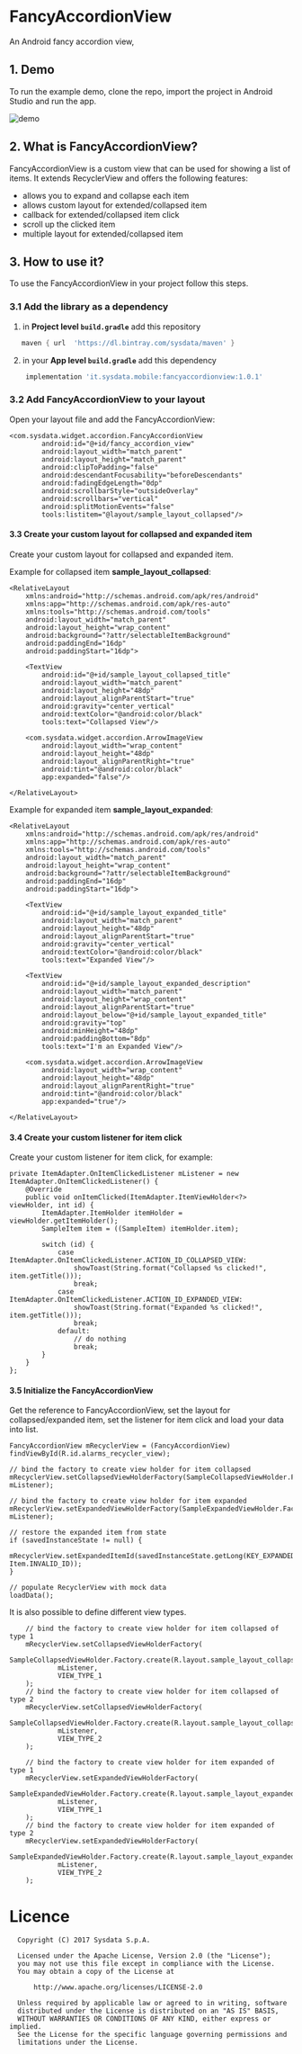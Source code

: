 # FancyAccordionView
An Android fancy accordion view,

## 1. Demo
To run the example demo, clone the repo, import the project in Android Studio and run the app.

![demo](FancyAccordionView_demo_viewType.gif)

## 2. What is FancyAccordionView?
FancyAccordionView is a custom view that can be used for showing a list of items. It extends RecyclerView and offers the following features:
* allows you to expand and collapse each item
* allows custom layout for extended/collapsed item
* callback for extended/collapsed item click
* scroll up the clicked item
* multiple layout for extended/collapsed item

## 3. How to use it?
To use the FancyAccordionView in your project follow this steps.

### 3.1 Add the library as a dependency
1. in **Project level `build.gradle`** add this repository
```gradle
   maven { url  'https://dl.bintray.com/sysdata/maven' }
```
2. in your **App level `build.gradle`** add this dependency
```gradle
    implementation 'it.sysdata.mobile:fancyaccordionview:1.0.1'
```

### 3.2 Add FancyAccordionView to your layout 
Open your layout file and add the FancyAccordionView:

    <com.sysdata.widget.accordion.FancyAccordionView
            android:id="@+id/fancy_accordion_view"
            android:layout_width="match_parent"
            android:layout_height="match_parent"
            android:clipToPadding="false"
            android:descendantFocusability="beforeDescendants"
            android:fadingEdgeLength="0dp"
            android:scrollbarStyle="outsideOverlay"
            android:scrollbars="vertical"
            android:splitMotionEvents="false"
            tools:listitem="@layout/sample_layout_collapsed"/>
#### 3.3 Create your custom layout for collapsed and expanded item
Create your custom layout for collapsed and expanded item.

Example for collapsed item **sample_layout_collapsed**:

    <RelativeLayout
        xmlns:android="http://schemas.android.com/apk/res/android"
        xmlns:app="http://schemas.android.com/apk/res-auto"
        xmlns:tools="http://schemas.android.com/tools"
        android:layout_width="match_parent"
        android:layout_height="wrap_content"
        android:background="?attr/selectableItemBackground"
        android:paddingEnd="16dp"
        android:paddingStart="16dp">
        
        <TextView
            android:id="@+id/sample_layout_collapsed_title"
            android:layout_width="match_parent"
            android:layout_height="48dp"
            android:layout_alignParentStart="true"
            android:gravity="center_vertical"
            android:textColor="@android:color/black"
            tools:text="Collapsed View"/>
            
        <com.sysdata.widget.accordion.ArrowImageView
            android:layout_width="wrap_content"
            android:layout_height="48dp"
            android:layout_alignParentRight="true"
            android:tint="@android:color/black"
            app:expanded="false"/>
            
    </RelativeLayout>

Example for expanded item **sample_layout_expanded**:

    <RelativeLayout
        xmlns:android="http://schemas.android.com/apk/res/android"
        xmlns:app="http://schemas.android.com/apk/res-auto"
        xmlns:tools="http://schemas.android.com/tools"
        android:layout_width="match_parent"
        android:layout_height="wrap_content"
        android:background="?attr/selectableItemBackground"
        android:paddingEnd="16dp"
        android:paddingStart="16dp">
    
        <TextView
            android:id="@+id/sample_layout_expanded_title"
            android:layout_width="match_parent"
            android:layout_height="48dp"
            android:layout_alignParentStart="true"
            android:gravity="center_vertical"
            android:textColor="@android:color/black"
            tools:text="Expanded View"/>
    
        <TextView
            android:id="@+id/sample_layout_expanded_description"
            android:layout_width="match_parent"
            android:layout_height="wrap_content"
            android:layout_alignParentStart="true"
            android:layout_below="@+id/sample_layout_expanded_title"
            android:gravity="top"
            android:minHeight="48dp"
            android:paddingBottom="8dp"
            tools:text="I'm an Expanded View"/>
    
        <com.sysdata.widget.accordion.ArrowImageView
            android:layout_width="wrap_content"
            android:layout_height="48dp"
            android:layout_alignParentRight="true"
            android:tint="@android:color/black"
            app:expanded="true"/>
    
    </RelativeLayout>

#### 3.4 Create your custom listener for item click
Create your custom listener for item click, for example:

    private ItemAdapter.OnItemClickedListener mListener = new ItemAdapter.OnItemClickedListener() {
        @Override
        public void onItemClicked(ItemAdapter.ItemViewHolder<?> viewHolder, int id) {
            ItemAdapter.ItemHolder itemHolder = viewHolder.getItemHolder();
            SampleItem item = ((SampleItem) itemHolder.item);

            switch (id) {
                case ItemAdapter.OnItemClickedListener.ACTION_ID_COLLAPSED_VIEW:
                    showToast(String.format("Collapsed %s clicked!", item.getTitle()));
                    break;
                case ItemAdapter.OnItemClickedListener.ACTION_ID_EXPANDED_VIEW:
                    showToast(String.format("Expanded %s clicked!", item.getTitle()));
                    break;
                default:
                    // do nothing
                    break;
            }
        }
    };
 
#### 3.5 Initialize the FancyAccordionView
Get the reference to FancyAccordionView, set the layout for collapsed/expanded item, set the listener for item click and load your data into list.

    FancyAccordionView mRecyclerView = (FancyAccordionView) findViewById(R.id.alarms_recycler_view);
    
    // bind the factory to create view holder for item collapsed
    mRecyclerView.setCollapsedViewHolderFactory(SampleCollapsedViewHolder.Factory.create(R.layout.sample_layout_collapsed), mListener);

    // bind the factory to create view holder for item expanded
    mRecyclerView.setExpandedViewHolderFactory(SampleExpandedViewHolder.Factory.create(R.layout.sample_layout_expanded), mListener);

    // restore the expanded item from state
    if (savedInstanceState != null) {
        mRecyclerView.setExpandedItemId(savedInstanceState.getLong(KEY_EXPANDED_ID, Item.INVALID_ID));
    }

    // populate RecyclerView with mock data
    loadData();

It is also possible to define different view types.

        // bind the factory to create view holder for item collapsed of type 1
        mRecyclerView.setCollapsedViewHolderFactory(
                SampleCollapsedViewHolder.Factory.create(R.layout.sample_layout_collapsed),
                mListener,
                VIEW_TYPE_1
        );
        // bind the factory to create view holder for item collapsed of type 2
        mRecyclerView.setCollapsedViewHolderFactory(
                SampleCollapsedViewHolder.Factory.create(R.layout.sample_layout_collapsed_type2),
                mListener,
                VIEW_TYPE_2
        );

        // bind the factory to create view holder for item expanded of type 1
        mRecyclerView.setExpandedViewHolderFactory(
                SampleExpandedViewHolder.Factory.create(R.layout.sample_layout_expanded),
                mListener,
                VIEW_TYPE_1
        );
        // bind the factory to create view holder for item expanded of type 2
        mRecyclerView.setExpandedViewHolderFactory(
                SampleExpandedViewHolder.Factory.create(R.layout.sample_layout_expanded_type2),
                mListener,
                VIEW_TYPE_2
        );

# Licence

      Copyright (C) 2017 Sysdata S.p.A.

      Licensed under the Apache License, Version 2.0 (the "License");
      you may not use this file except in compliance with the License.
      You may obtain a copy of the License at

          http://www.apache.org/licenses/LICENSE-2.0

      Unless required by applicable law or agreed to in writing, software
      distributed under the License is distributed on an "AS IS" BASIS,
      WITHOUT WARRANTIES OR CONDITIONS OF ANY KIND, either express or implied.
      See the License for the specific language governing permissions and
      limitations under the License.
